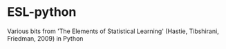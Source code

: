 # ESL-python
Various bits from 'The Elements of Statistical Learning' (Hastie, Tibshirani, Friedman, 2009) in Python
